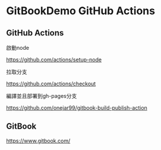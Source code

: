 # GitBookDemo GitHub Actions



## GitHub Actions

啟動node

https://github.com/actions/setup-node

拉取分支

https://github.com/actions/checkout

編譯並且部署到gh-pages分支

https://github.com/onejar99/gitbook-build-publish-action



## GitBook

https://www.gitbook.com/
